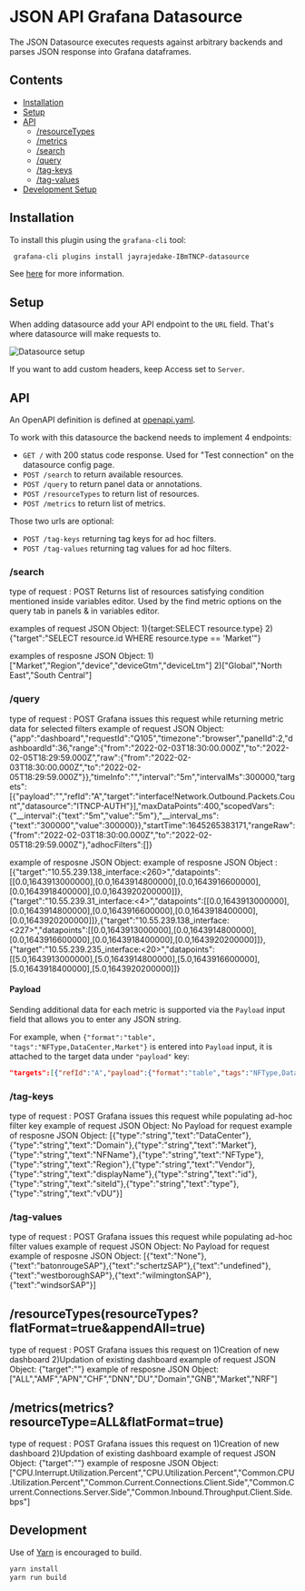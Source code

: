 # JSON API Grafana Datasource



The JSON Datasource executes requests against arbitrary backends and parses JSON response into Grafana dataframes.

## Contents

- [Installation](#installation)
- [Setup](#setup)
- [API](#api)
  - [/resourceTypes](#resourceTypes)
  - [/metrics](#metrics)
  - [/search](#search)
  - [/query](#query)
  - [/tag-keys](#tag-keys)
  - [/tag-values](#tag-values)
- [Development Setup](#development-setup)

## Installation

To install this plugin using the `grafana-cli` tool:

```sh
 grafana-cli plugins install jayrajedake-IBmTNCP-datasource
 ```

See [here](https://github.com/Jayraj-Edake/tncp-grafana-json-datasource) for more information.

## Setup

When adding datasource add your API endpoint to the `URL` field. That's where datasource will make requests to.

![Datasource setup](https://raw.githubusercontent.com/simPod/grafana-json-datasource/0.3.x/docs/images/datasource-setup.png)

If you want to add custom headers, keep Access set to `Server`.

## API

An OpenAPI definition is defined at [openapi.yaml](https://github.com/Jayraj-Edake/tncp-grafana-json-datasource/blob/tncp-grafana-json-datasource/openapi.yaml).

To work with this datasource the backend needs to implement 4 endpoints:

- `GET /` with 200 status code response. Used for "Test connection" on the datasource config page.
- `POST /search` to return available resources.
- `POST /query` to return panel data or annotations.
- `POST /resourceTypes` to return list of resources.
- `POST /metrics` to return list of metrics.

Those two urls are optional:

- `POST /tag-keys` returning tag keys for ad hoc filters.
- `POST /tag-values` returning tag values for ad hoc filters.

### /search
type of request : POST
Returns list of resources satisfying condition mentioned inside variables editor.
Used by the find metric options on the query tab in panels & in variables editor.

examples of request JSON Object:
1){target:SELECT resource.type}
2){"target":"SELECT resource.id WHERE resource.type == 'Market'"}

examples of resposne JSON Object:
1)["Market","Region","device","deviceGtm","deviceLtm"]
2)["Global","North East","South Central"]

### /query
type of request : POST
 Grafana issues this request while returning metric data for selected filters 
example of request JSON Object: {"app":"dashboard","requestId":"Q105","timezone":"browser","panelId":2,"dashboardId":36,"range":{"from":"2022-02-03T18:30:00.000Z","to":"2022-02-05T18:29:59.000Z","raw":{"from":"2022-02-03T18:30:00.000Z","to":"2022-02-05T18:29:59.000Z"}},"timeInfo":"","interval":"5m","intervalMs":300000,"targets":[{"payload":"","refId":"A","target":"interface!Network.Outbound.Packets.Count","datasource":"ITNCP-AUTH"}],"maxDataPoints":400,"scopedVars":{"__interval":{"text":"5m","value":"5m"},"__interval_ms":{"text":"300000","value":300000}},"startTime":1645265383171,"rangeRaw":{"from":"2022-02-03T18:30:00.000Z","to":"2022-02-05T18:29:59.000Z"},"adhocFilters":[]}

 example of resposne JSON Object: example of resposne JSON Object : [{"target":"10.55.239.138_interface:<260>","datapoints":[[0.0,1643913000000],[0.0,1643914800000],[0.0,1643916600000],[0.0,1643918400000],[0.0,1643920200000]]},{"target":"10.55.239.31_interface:<4>","datapoints":[[0.0,1643913000000],[0.0,1643914800000],[0.0,1643916600000],[0.0,1643918400000],[0.0,1643920200000]]},{"target":"10.55.239.138_interface:<227>","datapoints":[[0.0,1643913000000],[0.0,1643914800000],[0.0,1643916600000],[0.0,1643918400000],[0.0,1643920200000]]},{"target":"10.55.239.235_interface:<20>","datapoints":[[5.0,1643913000000],[5.0,1643914800000],[5.0,1643916600000],[5.0,1643918400000],[5.0,1643920200000]]}  



#### Payload

Sending additional data for each metric is supported via the `Payload` input field that allows you to enter any JSON string.

For example, when `{"format":"table", "tags":"NFType,DataCenter,Market"}` is entered into `Payload` input, it is attached to the target data under `"payload"` key:

```json
"targets":[{"refId":"A","payload":{"format":"table","tags":"NFType,DataCenter,Market"},"target":"interface","datasource":"IBM-TNCP"}]
```



### /tag-keys
type of request : POST
 Grafana issues this request while populating ad-hoc filter key
 example of request JSON Object: No Payload for request
 example of resposne JSON Object: [{"type":"string","text":"DataCenter"},{"type":"string","text":"Domain"},{"type":"string","text":"Market"},{"type":"string","text":"NFName"},{"type":"string","text":"NFType"},{"type":"string","text":"Region"},{"type":"string","text":"Vendor"},{"type":"string","text":"displayName"},{"type":"string","text":"id"},{"type":"string","text":"siteId"},{"type":"string","text":"type"},{"type":"string","text":"vDU"}]



### /tag-values
type of request : POST
 Grafana issues this request while populating ad-hoc filter values
 example of request JSON Object: No Payload for request
 example of resposne JSON Object: [{"text":"None"},{"text":"batonrougeSAP"},{"text":"schertzSAP"},{"text":"undefined"},{"text":"westboroughSAP"},{"text":"wilmingtonSAP"},{"text":"windsorSAP"}]



## /resourceTypes(resourceTypes?flatFormat=true&appendAll=true)
 type of request : POST
 Grafana issues this request on 
 1)Creation of new dashboard
 2)Updation of existing dashboard
 example of request JSON Object: {"target":""}
 example of resposne JSON Object: ["ALL","AMF","APN","CHF","DNN","DU","Domain","GNB","Market","NRF"]

## /metrics(metrics?resourceType=ALL&flatFormat=true)
type of request : POST
 Grafana issues this request on 
 1)Creation of new dashboard
 2)Updation of existing dashboard
    example of request JSON Object: {"target":""}
    example of resposne JSON Object: ["CPU.Interrupt.Utilization.Percent","CPU.Utilization.Percent","Common.CPU.Utilization.Percent","Common.Current.Connections.Client.Side","Common.Current.Connections.Server.Side","Common.Inbound.Throughput.Client.Side.bps"]

## Development

Use of [Yarn](https://yarnpkg.com/lang/en/docs/install/) is encouraged to build.

```sh
yarn install
yarn run build
```
